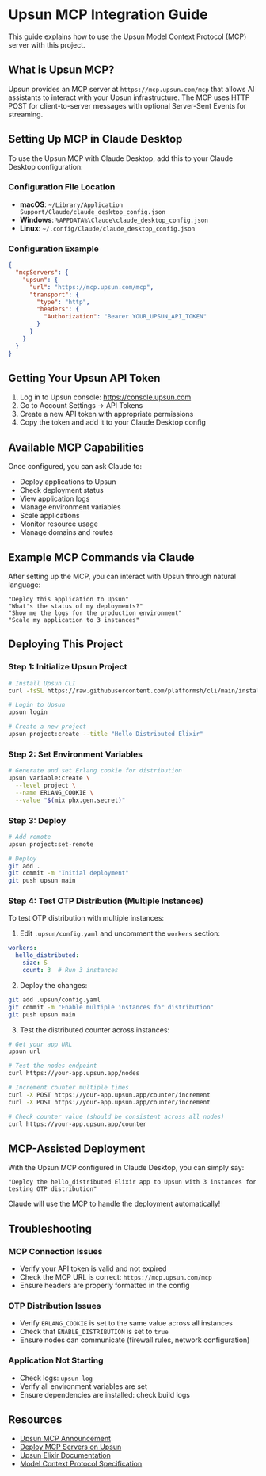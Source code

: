 # Upsun MCP Integration Guide

This guide explains how to use the Upsun Model Context Protocol (MCP) server with this project.

## What is Upsun MCP?

Upsun provides an MCP server at `https://mcp.upsun.com/mcp` that allows AI assistants to interact with your Upsun infrastructure. The MCP uses HTTP POST for client-to-server messages with optional Server-Sent Events for streaming.

## Setting Up MCP in Claude Desktop

To use the Upsun MCP with Claude Desktop, add this to your Claude Desktop configuration:

### Configuration File Location

- **macOS**: `~/Library/Application Support/Claude/claude_desktop_config.json`
- **Windows**: `%APPDATA%\Claude\claude_desktop_config.json`
- **Linux**: `~/.config/Claude/claude_desktop_config.json`

### Configuration Example

```json
{
  "mcpServers": {
    "upsun": {
      "url": "https://mcp.upsun.com/mcp",
      "transport": {
        "type": "http",
        "headers": {
          "Authorization": "Bearer YOUR_UPSUN_API_TOKEN"
        }
      }
    }
  }
}
```

## Getting Your Upsun API Token

1. Log in to Upsun console: https://console.upsun.com
2. Go to Account Settings → API Tokens
3. Create a new API token with appropriate permissions
4. Copy the token and add it to your Claude Desktop config

## Available MCP Capabilities

Once configured, you can ask Claude to:

- Deploy applications to Upsun
- Check deployment status
- View application logs
- Manage environment variables
- Scale applications
- Monitor resource usage
- Manage domains and routes

## Example MCP Commands via Claude

After setting up the MCP, you can interact with Upsun through natural language:

```
"Deploy this application to Upsun"
"What's the status of my deployments?"
"Show me the logs for the production environment"
"Scale my application to 3 instances"
```

## Deploying This Project

### Step 1: Initialize Upsun Project

```bash
# Install Upsun CLI
curl -fsSL https://raw.githubusercontent.com/platformsh/cli/main/installer.sh | bash

# Login to Upsun
upsun login

# Create a new project
upsun project:create --title "Hello Distributed Elixir"
```

### Step 2: Set Environment Variables

```bash
# Generate and set Erlang cookie for distribution
upsun variable:create \
  --level project \
  --name ERLANG_COOKIE \
  --value "$(mix phx.gen.secret)"
```

### Step 3: Deploy

```bash
# Add remote
upsun project:set-remote

# Deploy
git add .
git commit -m "Initial deployment"
git push upsun main
```

### Step 4: Test OTP Distribution (Multiple Instances)

To test OTP distribution with multiple instances:

1. Edit `.upsun/config.yaml` and uncomment the `workers` section:

```yaml
workers:
  hello_distributed:
    size: S
    count: 3  # Run 3 instances
```

2. Deploy the changes:

```bash
git add .upsun/config.yaml
git commit -m "Enable multiple instances for distribution"
git push upsun main
```

3. Test the distributed counter across instances:

```bash
# Get your app URL
upsun url

# Test the nodes endpoint
curl https://your-app.upsun.app/nodes

# Increment counter multiple times
curl -X POST https://your-app.upsun.app/counter/increment
curl -X POST https://your-app.upsun.app/counter/increment

# Check counter value (should be consistent across all nodes)
curl https://your-app.upsun.app/counter
```

## MCP-Assisted Deployment

With the Upsun MCP configured in Claude Desktop, you can simply say:

```
"Deploy the hello_distributed Elixir app to Upsun with 3 instances for testing OTP distribution"
```

Claude will use the MCP to handle the deployment automatically!

## Troubleshooting

### MCP Connection Issues

- Verify your API token is valid and not expired
- Check the MCP URL is correct: `https://mcp.upsun.com/mcp`
- Ensure headers are properly formatted in the config

### OTP Distribution Issues

- Verify `ERLANG_COOKIE` is set to the same value across all instances
- Check that `ENABLE_DISTRIBUTION` is set to `true`
- Ensure nodes can communicate (firewall rules, network configuration)

### Application Not Starting

- Check logs: `upsun log`
- Verify all environment variables are set
- Ensure dependencies are installed: check build logs

## Resources

- [Upsun MCP Announcement](https://devcenter.upsun.com/posts/upsun-mcp-announcement/)
- [Deploy MCP Servers on Upsun](https://devcenter.upsun.com/posts/deploy-mcp-servers-on-upsun/)
- [Upsun Elixir Documentation](https://docs.upsun.com/languages/elixir.html)
- [Model Context Protocol Specification](https://modelcontextprotocol.io/)
